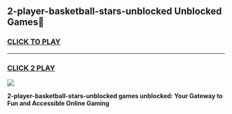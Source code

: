 
## 2-player-basketball-stars-unblocked Unblocked Games👋
<h3>
<a href="https://news.freeplayer.one?title=2-player-basketball-stars-unblocked&ref=16F">CLICK TO PLAY</a></h3>
<hr>

<h3>
<a href="https://news.freeplayer.one?title=2-player-basketball-stars-unblocked&ref=16F">CLICK 2 PLAY</a>
  
</h3>

<a href="https://news.freeplayer.one?title=2-player-basketball-stars-unblocked&ref=16F/"><img src="https://clearcache.store/games.png"></a>


**2-player-basketball-stars-unblocked games unblocked: Your Gateway to Fun and Accessible Online Gaming**
